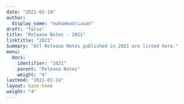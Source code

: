 ```yaml
---
date: "2021-01-14"
author:
  display_name: "muhammadrizwan"
draft: "false"
title: "Release Notes - 2021"
linktitle: "2021"
Summary: "All Release Notes published in 2021 are listed here."
menu:
  docs:
    identifier: "2021"
    parent: "Release Notes"
    weight: "4"
lastmod: "2021-01-14"
layout: base-home
weight: "4"
---
```

